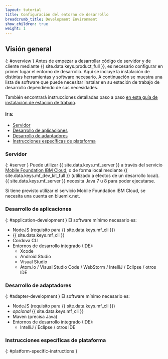 ```yaml
---
layout: tutorial
title: Configuración del entorno de desarrollo
breadcrumb_title: Development Environment
show_children: true
weight: 1
---
```

<!-- NLS_CHARSET=UTF-8 -->
## Visión general
{: #overview }
Antes de empezar a desarrollar código de servidor y de cliente mediante {{ site.data.keys.product_full }}, es necesario configurar en primer lugar el entorno de desarrollo.
Aquí se incluye la instalación de distintas herramientas y software necesario.
A continuación se muestra una lista de software que puede necesitar instalar en su estación de trabajo de desarrollo dependiendo de sus necesidades.


También encontrará instrucciones detalladas paso a paso [en esta guía de instalación de estación de trabajo](mobilefirst/installation-guide/).


#### Ir a: 

* [Servidor](#server)
* [Desarrollo de aplicaciones](#application-development)
* [Desarrollo de adaptadores](#adapter-development)
* [Instrucciones específicas de plataforma](#platform-specific-instructions)

### Servidor
{: #server }
Puede utilizar {{ site.data.keys.mf_server }} a través del servicio [Mobile Foundation IBM Cloud](../../bluemix/using-mobile-foundation), o de forma local mediante {{ site.data.keys.mf_dev_kit_full }} (utilizado a efectos de un desarrollo local). {{ site.data.keys.mf_server }} necesita Java 7 u 8 para poder ejecutarse.


Si tiene previsto utilizar el servicio Mobile Foundation IBM Cloud, se necesita una cuenta en bluemix.net.

### Desarrollo de aplicaciones
{: #application-development }
El software mínimo necesario es:


* NodeJS (requisito para {{ site.data.keys.mf_cli }})
* {{ site.data.keys.mf_cli }}
* Cordova CLI
* Entornos de desarrollo integrado (IDE):
    - Xcode
    - Android Studio
    - Visual Studio
    - Atom.io / Visual Studio Code / WebStorm / IntelliJ / Eclipse / otros IDE

### Desarrollo de adaptadores
{: #adapter-development }
El software mínimo necesario es:


* NodeJS (requisito para {{ site.data.keys.mf_cli }})
* *opcional* {{ site.data.keys.mf_cli }}
* Maven (precisa Java)
* Entornos de desarrollo integrado (IDE):
    - IntelliJ / Eclipse / otros IDE

### Instrucciones específicas de plataforma
{: #platform-specific-instructions }
